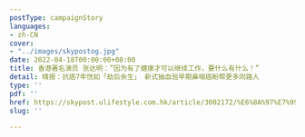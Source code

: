 ```yaml
---
postType: campaignStory
languages:
- zh-CN
cover:
- "../images/skypostog.jpg"
date: 2022-04-18T00:00:00+08:00
title: 香港著名演员 张达明：”因为有了健康才可以继续工作，要什么有什么！”
detail: 晴报：抗癌7年恍如「劫后余生」 新式抽血验早期鼻咽癌盼帮更多同路人
type: ''
pdf: ''
href: https://skypost.ulifestyle.com.hk/article/3002172/%E6%8A%97%E7%99%8C7%E5%B9%B4%E6%81%8D%E5%A6%82%E3%80%8C%E5%8A%AB%E5%BE%8C%E9%A4%98%E7%94%9F%E3%80%8D%20%20%E6%96%B0%E5%BC%8F%E6%8A%BD%E8%A1%80%E9%A9%97%E6%97%A9%E6%9C%9F%E9%BC%BB%E5%92%BD%E7%99%8C%E7%9B%BC%E5%B9%AB%E6%9B%B4%E5%A4%9A%E5%90%8C%E8%B7%AF%E4%BA%BA
slug: ''

---
```

